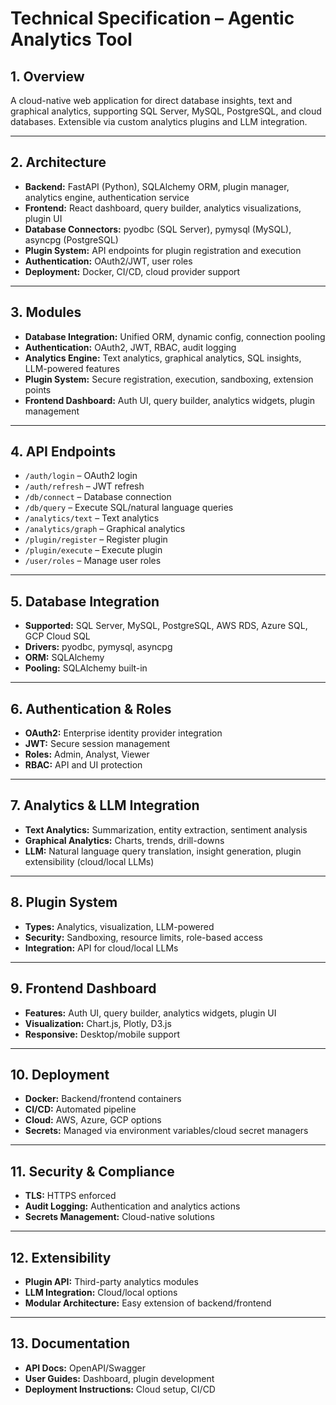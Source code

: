 # Technical Specification – Agentic Analytics Tool

## 1. Overview

A cloud-native web application for direct database insights, text and graphical analytics, supporting SQL Server, MySQL, PostgreSQL, and cloud databases. Extensible via custom analytics plugins and LLM integration.

---

## 2. Architecture

- **Backend:** FastAPI (Python), SQLAlchemy ORM, plugin manager, analytics engine, authentication service
- **Frontend:** React dashboard, query builder, analytics visualizations, plugin UI
- **Database Connectors:** pyodbc (SQL Server), pymysql (MySQL), asyncpg (PostgreSQL)
- **Plugin System:** API endpoints for plugin registration and execution
- **Authentication:** OAuth2/JWT, user roles
- **Deployment:** Docker, CI/CD, cloud provider support

---

## 3. Modules

- **Database Integration:** Unified ORM, dynamic config, connection pooling
- **Authentication:** OAuth2, JWT, RBAC, audit logging
- **Analytics Engine:** Text analytics, graphical analytics, SQL insights, LLM-powered features
- **Plugin System:** Secure registration, execution, sandboxing, extension points
- **Frontend Dashboard:** Auth UI, query builder, analytics widgets, plugin management

---

## 4. API Endpoints

- `/auth/login` – OAuth2 login
- `/auth/refresh` – JWT refresh
- `/db/connect` – Database connection
- `/db/query` – Execute SQL/natural language queries
- `/analytics/text` – Text analytics
- `/analytics/graph` – Graphical analytics
- `/plugin/register` – Register plugin
- `/plugin/execute` – Execute plugin
- `/user/roles` – Manage user roles

---

## 5. Database Integration

- **Supported:** SQL Server, MySQL, PostgreSQL, AWS RDS, Azure SQL, GCP Cloud SQL
- **Drivers:** pyodbc, pymysql, asyncpg
- **ORM:** SQLAlchemy
- **Pooling:** SQLAlchemy built-in

---

## 6. Authentication & Roles

- **OAuth2:** Enterprise identity provider integration
- **JWT:** Secure session management
- **Roles:** Admin, Analyst, Viewer
- **RBAC:** API and UI protection

---

## 7. Analytics & LLM Integration

- **Text Analytics:** Summarization, entity extraction, sentiment analysis
- **Graphical Analytics:** Charts, trends, drill-downs
- **LLM:** Natural language query translation, insight generation, plugin extensibility (cloud/local LLMs)

---

## 8. Plugin System

- **Types:** Analytics, visualization, LLM-powered
- **Security:** Sandboxing, resource limits, role-based access
- **Integration:** API for cloud/local LLMs

---

## 9. Frontend Dashboard

- **Features:** Auth UI, query builder, analytics widgets, plugin UI
- **Visualization:** Chart.js, Plotly, D3.js
- **Responsive:** Desktop/mobile support

---

## 10. Deployment

- **Docker:** Backend/frontend containers
- **CI/CD:** Automated pipeline
- **Cloud:** AWS, Azure, GCP options
- **Secrets:** Managed via environment variables/cloud secret managers

---

## 11. Security & Compliance

- **TLS:** HTTPS enforced
- **Audit Logging:** Authentication and analytics actions
- **Secrets Management:** Cloud-native solutions

---

## 12. Extensibility

- **Plugin API:** Third-party analytics modules
- **LLM Integration:** Cloud/local options
- **Modular Architecture:** Easy extension of backend/frontend

---

## 13. Documentation

- **API Docs:** OpenAPI/Swagger
- **User Guides:** Dashboard, plugin development
- **Deployment Instructions:** Cloud setup, CI/CD
